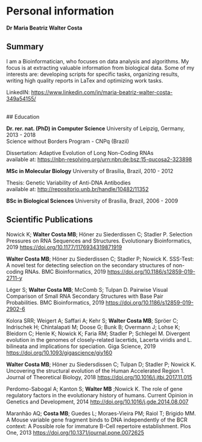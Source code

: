 # Personal information 
  
**Dr Maria Beatriz Walter Costa**

## Summary  

I am a Bioinformatician, who focuses on data analysis and algorithms. My focus is at extracting valuable information from biological data. Some of my interests are: developing scripts for specific tasks, organizing results, writing high quality reports in LaTex and optimizing work tasks.  

LinkedIN: https://www.linkedin.com/in/maria-beatriz-walter-costa-349a54155/  

<br>
## Education  

**Dr. rer. nat. (PhD) in Computer Science**
University of Leipzig, Germany, 2013 - 2018    
Science without Borders Program - CNPq (Brazil)  

Dissertation: Adaptive Evolution of Long Non-Coding RNAs  
available at: https://nbn-resolving.org/urn:nbn:de:bsz:15-qucosa2-323898

**MSc in Molecular Biology**
University of Brasília, Brazil, 2010 - 2012

Thesis: Genetic Variability of Anti-DNA Antibodies  
available at: http://repositorio.unb.br/handle/10482/11352  

**BSc in Biological Sciences**
University of Brasília, Brazil, 2006 - 2009
  
## Scientific Publications  
  
  Nowick K; **Walter Costa MB**; Höner zu Siederdissen C; Stadler P. Selection Pressures on RNA Sequences and Structures. Evolutionary Bioinformatics, 2019 https://doi.org/10.1177/1176934319871919

  **Walter Costa MB**; Höner zu Siederdissen C; Stadler P; Nowick K. SSS-Test: A novel test for detecting selection
on the secondary structures of non-coding RNAs. BMC Bioinformatics, 2019 https://doi.org/10.1186/s12859-019-2711-y
 
  Léger S; **Walter Costa MB**; McComb S; Tulpan D.  Pairwise Visual Comparison of Small RNA Secondary Structures with Base Pair Probabilities. BMC Bioinformatics, 2019 https://doi.org/10.1186/s12859-019-2902-6

  Kolora SRR; Weigert A; Saffari A; Kehr S; **Walter Costa MB**; Spröer C; Indrischek H; Chintalapati M; Doose G; Bunk B; Overmann J; Lohse K; Bleidorn C; Henle K; Nowick K; Faria RM; Stadler P; Schlegel M. Divergent evolution in the genomes of closely-related lacertids, Lacerta viridis and L. bilineata and implications for speciation. Giga Science, 2019 https://doi.org/10.1093/gigascience/giy160

  **Walter Costa MB**; Höner zu Siedersdissen C; Tulpan D; Stadler P; Nowick K. Uncovering the structural evolution of the Human Accelerated Region 1. Journal of Theoretical Biology, 2018 https://doi.org/10.1016/j.jtbi.2017.11.015

  Perdomo-Sabogal A; Kanton S; **Walter MB** ;Nowick K. The role of gene regulatory factors in the evolutionary history of
humans. Current Opinion in Genetics and Development, 2014 http://doi.org/10.1016/j.gde.2014.08.007

 Maranhão AQ; **Costa MB**; Guedes L; Moraes-Vieira PM; Raiol T; Brigido MM. A Mouse variable gene fragment binds to DNA independently of the BCR context: A Possible role for immature B-Cell repertoire establishment. Plos
One, 2013 https://doi.org/10.1371/journal.pone.0072625
<br>
